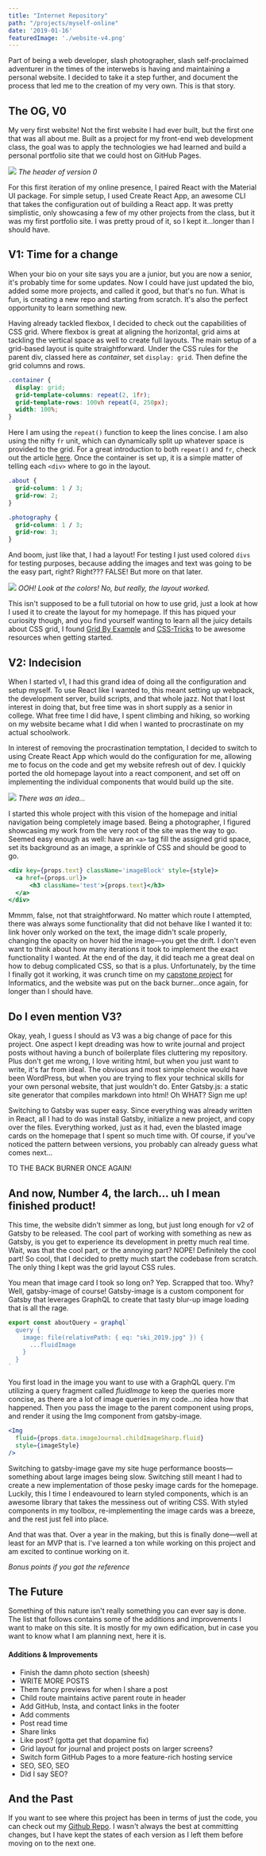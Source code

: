 ```yaml
---
title: "Internet Repository"
path: "/projects/myself-online"
date: '2019-01-16'
featuredImage: './website-v4.png'
---
```


Part of being a web developer, slash photographer, slash self-proclaimed adventurer in the times of the interwebs is having and maintaining a personal website. I decided to take it a step further, and document the process that led me to the creation of my very own. This is that story.

## The OG, V0
My very first website! Not the first website I had ever built, but the first one that was all about me. Built as a project for my front-end web development class, the goal was to apply the technologies we had learned and build a personal portfolio site that we could host on GitHub Pages. 

![](./website-v0.png)
*The header of version 0*

For this first iteration of my online presence, I paired React with the Material UI package. For simple setup, I used Create React App, an awesome CLI that takes the configuration out of building a React app. It was pretty simplistic, only showcasing a few of my other projects from the class, but it was my first portfolio site. I was pretty proud of it, so I kept it...longer than I should have.

## V1: Time for a change
When your bio on your site says you are a junior, but you are now a senior, it's probably time for some updates. Now I could have just updated the bio, added some more projects, and called it good, but that's no fun. What is fun, is creating a new repo and starting from scratch. It's also the perfect opportunity to learn something new.

Having already tackled flexbox, I decided to check out the capabilities of CSS grid. Where flexbox is great at aligning the horizontal, grid aims at tackling the vertical space as well to create full layouts. The main setup of a grid-based layout is quite straightforward. Under the CSS rules for the parent div, classed here as *container*, set `display: grid`. Then define the grid columns and rows.

```css
.container {
  display: grid;
  grid-template-columns: repeat(2, 1fr);
  grid-template-rows: 100vh repeat(4, 250px);
  width: 100%;
}
```

Here I am using the `repeat()` function to keep the lines concise. I am also using the nifty `fr` unit, which can dynamically split up whatever space is provided to the grid. For a great introduction to both `repeat()` and `fr`, check out the article [here](https://css-tricks.com/introduction-fr-css-unit/). Once the container is set up, it is a simple matter of telling each `<div>` where to go in the layout.

```css
.about {
  grid-column: 1 / 3;
  grid-row: 2;
}

.photography {
  grid-column: 1 / 3;
  grid-row: 3;
}
```

And boom, just like that, I had a layout! For testing I just used colored `divs` for testing purposes, because adding the images and text was going to be the easy part, right? Right??? FALSE! But more on that later.

![](./layout.png)
*OOH! Look at the colors! No, but really, the layout worked.*


This isn't supposed to be a full tutorial on how to use grid, just a look at how I used it to create the layout for my homepage. If this has piqued your curiosity though, and you find yourself wanting to learn all the juicy details about CSS grid, I found [Grid By Example](https://gridbyexample.com/examples/) and [CSS-Tricks](https://css-tricks.com/snippets/css/complete-guide-grid/) to be awesome resources when getting started. 

## V2: Indecision
When I started v1, I had this grand idea of doing all the configuration and setup myself. To use React like I wanted to, this meant setting up webpack, the development server, build scripts, and that whole jazz. Not that I lost interest in doing that, but free time was in short supply as a senior in college. What free time I did have, I spent climbing and hiking, so working on my website became what I did when I wanted to procrastinate on my actual schoolwork.

In interest of removing the procrastination temptation, I decided to switch to using Create React App which would do the configuration for me, allowing me to focus on the code and get my website refresh out of dev. I quickly ported the old homepage layout into a react component, and set off on implementing the individual components that would build up the site.

![](./hover-change.jpg)
*There was an idea...*

I started this whole project with this vision of the homepage and initial navigation being completely image based. Being a photographer, I figured showcasing my work from the very root of the site was the way to go. Seemed easy enough as well: have an `<a>` tag fill the assigned grid space, set its background as an image, a sprinkle of CSS and should be good to go.

``` jsx
<div key={props.text} className='imageBlock' style={style}>
  <a href={props.url}>
      <h3 className='test'>{props.text}</h3>
  </a>
</div>
```

Mmmm, false, not that straightforward. No matter which route I attempted, there was always some functionality that did not behave like I wanted it to: link hover only worked on the text, the image didn't scale properly, changing the opacity on hover hid the image&mdash;you get the drift. I don't even want to think about how many iterations it took to implement the exact functionality I wanted. At the end of the day, it did teach me a great deal on how to debug complicated CSS, so that is a plus. Unfortunately, by the time I finally got it working, it was crunch time on my [capstone project](/projects/informatics-capstone) for Informatics, and the website was put on the back burner...once again, for longer than I should have.

## Do I even mention V3?
Okay, yeah, I guess I should as V3 was a big change of pace for this project. One aspect I kept dreading was how to write journal and project posts without having a bunch of boilerplate files cluttering my repository. Plus don't get me wrong, I love writing html, but when you just want to write, it's far from ideal. The obvious and most simple choice would have been WordPress, but when you are trying to flex your technical skills for your own personal website, that just wouldn't do. Enter Gatsby.js: a static site generator that compiles markdown into html! Oh WHAT? Sign me up! 

Switching to Gatsby was super easy. Since everything was already written in React, all I had to do was install Gatsby, initialize a new project, and copy over the files. Everything worked, just as it had, even the blasted image cards on the homepage that I spent so much time with. Of course, if you've noticed the pattern between versions, you probably can already guess what comes next...

TO THE BACK BURNER ONCE AGAIN!

## And now, Number 4, the larch... uh I mean finished product!
This time, the website didn't simmer as long, but just long enough for v2 of Gatsby to be released. The cool part of working with something as new as Gatsby, is you get to experience its development in pretty much real time. Wait, was that the cool part, or the annoying part? NOPE! Definitely the cool part! So cool, that I decided to pretty much start the codebase from scratch. The only thing I kept was the grid layout CSS rules.

You mean that image card I took so long on? Yep. Scrapped that too. Why? Well, gatsby-image of course! Gatsby-image is a custom component for Gatsby that leverages GraphQL to create that tasty blur-up image loading that is all the rage.

```javascript
export const aboutQuery = graphql`
  query {
    image: file(relativePath: { eq: "ski_2019.jpg" }) {
      ...fluidImage
    }
  }
`
```

You first load in the image you want to use with a GraphQL query. I'm utilizing a query fragment called *fluidImage* to keep the queries more concise, as there are a lot of image queries in my code...no idea how that happened. Then you pass the image to the parent component using props, and render it using the Img component from gatsby-image.


```jsx
<Img 
  fluid={props.data.imageJournal.childImageSharp.fluid} 
  style={imageStyle} 
/>
```

Switching to gatsby-image gave my site huge performance boosts&mdash;something about large images being slow. Switching still meant I had to create a new implementation of those pesky image cards for the homepage. Luckily, this I time I endeavoured to learn styled components, which is an awesome library that takes the messiness out of writing CSS. With styled components in my toolbox, re-implementing the image cards was a breeze, and the rest just fell into place.

And that was that. Over a year in the making, but this is finally done&mdash;well at least for an MVP that is. I've learned a ton while working on this project and am excited to continue working on it.

*Bonus points if you got the reference*

## The Future
Something of this nature isn't really something you can ever say is done. The list that follows contains some of the additions and improvements I want to make on this site. It is mostly for my own edification, but in case you want to know what I am planning next, here it is.

#### Additions & Improvements
- Finish the damn photo section (sheesh)
- WRITE MORE POSTS
- Them fancy previews for when I share a post
- Child route maintains active parent route in header 
- Add GitHub, Insta, and contact links in the footer
- Add comments
- Post read time
- Share links
- Like post? (gotta get that dopamine fix)
- Grid layout for journal and project posts on larger screens?
- Switch form GitHub Pages to a more feature-rich hosting service
- SEO, SEO, SEO
- Did I say SEO?

## And the Past
If you want to see where this project has been in terms of just the code, you can check out my [Github Repo](https://github.com/natejfoster/website). I wasn't always the best at committing changes, but I have kept the states of each version as I left them before moving on to the next one.